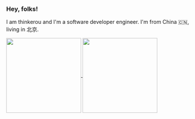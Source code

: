 ### Hey, folks! 

I am thinkerou and I'm a software developer engineer. I'm from China 🇨🇳, living in 北京.

<a href="https://github.com/thinkerou">
  <img height=200 align="center" src="https://github-readme-stats.vercel.app/api?username=thinkerou&show_icons=true&rank_icon=percentile&show=reviews,prs_merged,prs_merged_percentage&include_all_commits=true&theme=flag-india" />
</a>

<a href="https://github.com/thinkerou">
  <img height=200 align="center" src="https://github-readme-stats.vercel.app/api/top-langs/?username=thinkerou&include_all_commits=true&theme=flag-india&hide=html,shell,protocol%20buffer&langs_count=5&card_width=300" />
</a>
